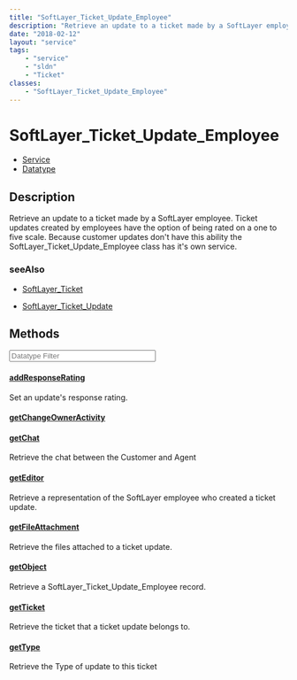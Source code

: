 ```yaml
---
title: "SoftLayer_Ticket_Update_Employee"
description: "Retrieve an update to a ticket made by a SoftLayer employee. Ticket updates created by employees have the option of bein... "
date: "2018-02-12"
layout: "service"
tags:
    - "service"
    - "sldn"
    - "Ticket"
classes:
    - "SoftLayer_Ticket_Update_Employee"
---
```

# SoftLayer_Ticket_Update_Employee
<div id='service-datatype'>
    <ul id='sldn-reference-tabs'>
    <li id='service'> <a href='/reference/services/SoftLayer_Ticket_Update_Employee' >Service</a></li>    <li id='datatype'> <a href='/reference/datatypes/SoftLayer_Ticket_Update_Employee' >Datatype</a></li>
    </ul>
</div>

## Description
Retrieve an update to a ticket made by a SoftLayer employee. Ticket updates created by employees have the option of being rated on a one to five scale. Because customer updates don't have this ability the SoftLayer_Ticket_Update_Employee class has it's own service. 



### seeAlso

* [SoftLayer_Ticket](/reference/services/SoftLayer_Ticket )


* [SoftLayer_Ticket_Update](/reference/datatypes/SoftLayer_Ticket_Update )


        
<div id="properties" class="content service-content">

## Methods

<div class="view-filters">
    <div class="clearfix">
        <div class="search-input-box">
            <input placeholder="Datatype Filter" onkeyup="titleSearch(inputId='edit-combine', divId='method-div', elementClass='method-row')" 
                type="text" id="edit-combine" value="" size="30" maxlength="128" class="form-text">
        </div>
    </div>
</div>

#### [addResponseRating](/reference/services/SoftLayer_Ticket_Update_Employee/addResponseRating)
Set an update's response rating.

#### [getChangeOwnerActivity](/reference/services/SoftLayer_Ticket_Update_Employee/getChangeOwnerActivity)


#### [getChat](/reference/services/SoftLayer_Ticket_Update_Employee/getChat)
Retrieve the chat between the Customer and Agent

#### [getEditor](/reference/services/SoftLayer_Ticket_Update_Employee/getEditor)
Retrieve a representation of the SoftLayer employee who created a ticket update.

#### [getFileAttachment](/reference/services/SoftLayer_Ticket_Update_Employee/getFileAttachment)
Retrieve the files attached to a ticket update.

#### [getObject](/reference/services/SoftLayer_Ticket_Update_Employee/getObject)
Retrieve a SoftLayer_Ticket_Update_Employee record.

#### [getTicket](/reference/services/SoftLayer_Ticket_Update_Employee/getTicket)
Retrieve the ticket that a ticket update belongs to.

#### [getType](/reference/services/SoftLayer_Ticket_Update_Employee/getType)
Retrieve the Type of update to this ticket

</div>

